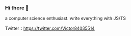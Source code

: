 ### Hi there 👋
a computer science enthusiast. write everything with JS/TS 

Twitter：https://twitter.com/Victor84035514


